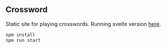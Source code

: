 ## Crossword

Static site for playing crosswords. Running svelte version [here](https://dylan.is/crossword/).

```sh
npm install
npm run start
```
